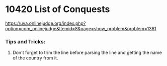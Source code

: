 # 10420	List of Conquests

https://uva.onlinejudge.org/index.php?option=com_onlinejudge&Itemid=8&page=show_problem&problem=1361

### Tips and Tricks:
1. Don't forget to trim the line before parsing the line and getting the name of the country from it.